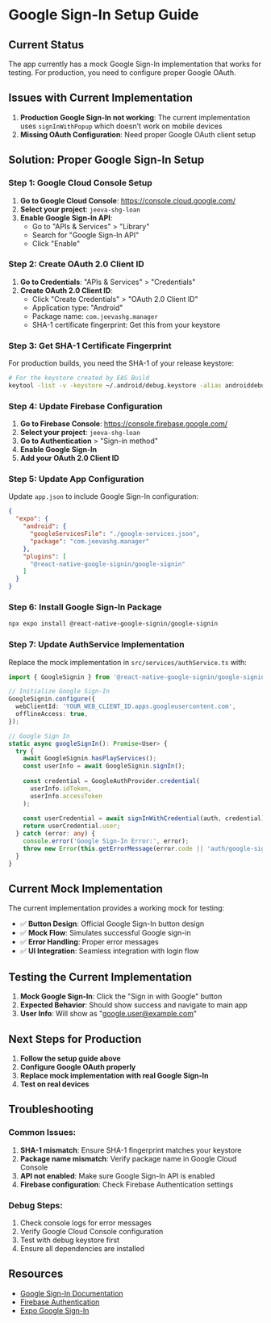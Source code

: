 # Google Sign-In Setup Guide

## Current Status
The app currently has a mock Google Sign-In implementation that works for testing. For production, you need to configure proper Google OAuth.

## Issues with Current Implementation
1. **Production Google Sign-In not working**: The current implementation uses `signInWithPopup` which doesn't work on mobile devices
2. **Missing OAuth Configuration**: Need proper Google OAuth client setup

## Solution: Proper Google Sign-In Setup

### Step 1: Google Cloud Console Setup

1. **Go to Google Cloud Console**: https://console.cloud.google.com/
2. **Select your project**: `jeeva-shg-loan`
3. **Enable Google Sign-In API**:
   - Go to "APIs & Services" > "Library"
   - Search for "Google Sign-In API"
   - Click "Enable"

### Step 2: Create OAuth 2.0 Client ID

1. **Go to Credentials**: "APIs & Services" > "Credentials"
2. **Create OAuth 2.0 Client ID**:
   - Click "Create Credentials" > "OAuth 2.0 Client ID"
   - Application type: "Android"
   - Package name: `com.jeevashg.manager`
   - SHA-1 certificate fingerprint: Get this from your keystore

### Step 3: Get SHA-1 Certificate Fingerprint

For production builds, you need the SHA-1 of your release keystore:

```bash
# For the keystore created by EAS Build
keytool -list -v -keystore ~/.android/debug.keystore -alias androiddebugkey -storepass android -keypass android
```

### Step 4: Update Firebase Configuration

1. **Go to Firebase Console**: https://console.firebase.google.com/
2. **Select your project**: `jeeva-shg-loan`
3. **Go to Authentication** > "Sign-in method"
4. **Enable Google Sign-In**
5. **Add your OAuth 2.0 Client ID**

### Step 5: Update App Configuration

Update `app.json` to include Google Sign-In configuration:

```json
{
  "expo": {
    "android": {
      "googleServicesFile": "./google-services.json",
      "package": "com.jeevashg.manager"
    },
    "plugins": [
      "@react-native-google-signin/google-signin"
    ]
  }
}
```

### Step 6: Install Google Sign-In Package

```bash
npx expo install @react-native-google-signin/google-signin
```

### Step 7: Update AuthService Implementation

Replace the mock implementation in `src/services/authService.ts` with:

```typescript
import { GoogleSignin } from '@react-native-google-signin/google-signin';

// Initialize Google Sign-In
GoogleSignin.configure({
  webClientId: 'YOUR_WEB_CLIENT_ID.apps.googleusercontent.com',
  offlineAccess: true,
});

// Google Sign In
static async googleSignIn(): Promise<User> {
  try {
    await GoogleSignin.hasPlayServices();
    const userInfo = await GoogleSignin.signIn();
    
    const credential = GoogleAuthProvider.credential(
      userInfo.idToken,
      userInfo.accessToken
    );
    
    const userCredential = await signInWithCredential(auth, credential);
    return userCredential.user;
  } catch (error: any) {
    console.error('Google Sign-In Error:', error);
    throw new Error(this.getErrorMessage(error.code || 'auth/google-sign-in-failed'));
  }
}
```

## Current Mock Implementation

The current implementation provides a working mock for testing:

- ✅ **Button Design**: Official Google Sign-In button design
- ✅ **Mock Flow**: Simulates successful Google sign-in
- ✅ **Error Handling**: Proper error messages
- ✅ **UI Integration**: Seamless integration with login flow

## Testing the Current Implementation

1. **Mock Google Sign-In**: Click the "Sign in with Google" button
2. **Expected Behavior**: Should show success and navigate to main app
3. **User Info**: Will show as "google.user@example.com"

## Next Steps for Production

1. **Follow the setup guide above**
2. **Configure Google OAuth properly**
3. **Replace mock implementation with real Google Sign-In**
4. **Test on real devices**

## Troubleshooting

### Common Issues:
1. **SHA-1 mismatch**: Ensure SHA-1 fingerprint matches your keystore
2. **Package name mismatch**: Verify package name in Google Cloud Console
3. **API not enabled**: Make sure Google Sign-In API is enabled
4. **Firebase configuration**: Check Firebase Authentication settings

### Debug Steps:
1. Check console logs for error messages
2. Verify Google Cloud Console configuration
3. Test with debug keystore first
4. Ensure all dependencies are installed

## Resources

- [Google Sign-In Documentation](https://developers.google.com/identity/sign-in/android)
- [Firebase Authentication](https://firebase.google.com/docs/auth)
- [Expo Google Sign-In](https://docs.expo.dev/versions/latest/sdk/google-sign-in/) 
